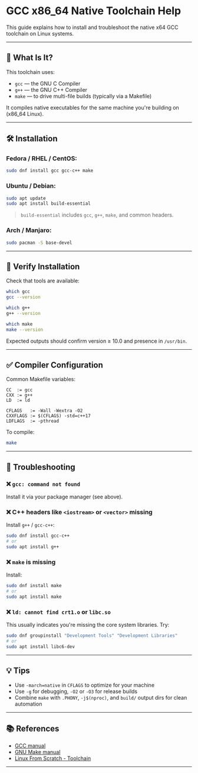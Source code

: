 # GCC x86_64 Native Toolchain Help

This guide explains how to install and troubleshoot the native x64 GCC toolchain on Linux systems.

---

## 🔧 What Is It?

This toolchain uses:

- `gcc` — the GNU C Compiler
- `g++` — the GNU C++ Compiler
- `make` — to drive multi-file builds (typically via a Makefile)

It compiles native executables for the same machine you're building on (x86_64 Linux).

---

## 🛠 Installation

### Fedora / RHEL / CentOS:

```bash
sudo dnf install gcc gcc-c++ make
```

### Ubuntu / Debian:

```bash
sudo apt update
sudo apt install build-essential
```

> `build-essential` includes `gcc`, `g++`, `make`, and common headers.

### Arch / Manjaro:

```bash
sudo pacman -S base-devel
```

---

## 🧪 Verify Installation

Check that tools are available:

```bash
which gcc
gcc --version

which g++
g++ --version

which make
make --version
```

Expected outputs should confirm version ≥ 10.0 and presence in `/usr/bin`.

---

## ✅ Compiler Configuration

Common Makefile variables:

```make
CC  := gcc
CXX := g++
LD  := ld

CFLAGS   := -Wall -Wextra -O2
CXXFLAGS := $(CFLAGS) -std=c++17
LDFLAGS  := -pthread
```

To compile:

```bash
make
```

---

## 🧰 Troubleshooting

### ❌ `gcc: command not found`

Install it via your package manager (see above).

### ❌ C++ headers like `<iostream>` or `<vector>` missing

Install `g++` / `gcc-c++`:

```bash
sudo dnf install gcc-c++
# or
sudo apt install g++
```

### ❌ `make` is missing

Install:

```bash
sudo dnf install make
# or
sudo apt install make
```

### ❌ `ld: cannot find crt1.o` or `libc.so`

This usually indicates you're missing the core system libraries. Try:

```bash
sudo dnf groupinstall "Development Tools" "Development Libraries"
# or
sudo apt install libc6-dev
```

---

## 💡 Tips

- Use `-march=native` in `CFLAGS` to optimize for your machine
- Use `-g` for debugging, `-O2` or `-O3` for release builds
- Combine `make` with `.PHONY`, `-j$(nproc)`, and `build/` output dirs for clean automation

---

## 📚 References

- [GCC manual](https://gcc.gnu.org/onlinedocs/)
- [GNU Make manual](https://www.gnu.org/software/make/manual/)
- [Linux From Scratch - Toolchain](https://www.linuxfromscratch.org/lfs/view/development/chapter05/toolchaintechnotes.html)

---
